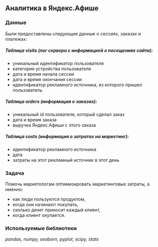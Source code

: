## Аналитика в Яндекс.Афише

### Данные

Были предоставлены следующие данные о сессиях, заказах и платежах:

##### Таблица visits (лог сервера с информацией о посещениях сайта):
- уникальный идентификатор пользователя
- категория устройства пользователя
- дата и время начала сессии
- дата и время окончания сессии
- идентификатор рекламного источника, из которого пришел пользователь

##### Таблица orders (информация о заказах):
- уникальный id пользователя, который сделал заказ
- дата и время заказа
- выручка Яндекс.Афиши с этого заказа

##### Таблица costs (информация о затратах на маркетинг):
- идентификатор рекламного источника
- дата
- затраты на этот рекламный источник в этот день

### Задача

Помочь маркетологам оптимизировать маркетинговые затраты, а именно:
- как люди пользуются продуктом,
- когда они начинают покупать,
- сколько денег приносит каждый клиент,
- когда клиент окупается.

### Используемые библиотеки

*pandas, numpy, seaborn, pyplot, scipy, stats*


```python

```

